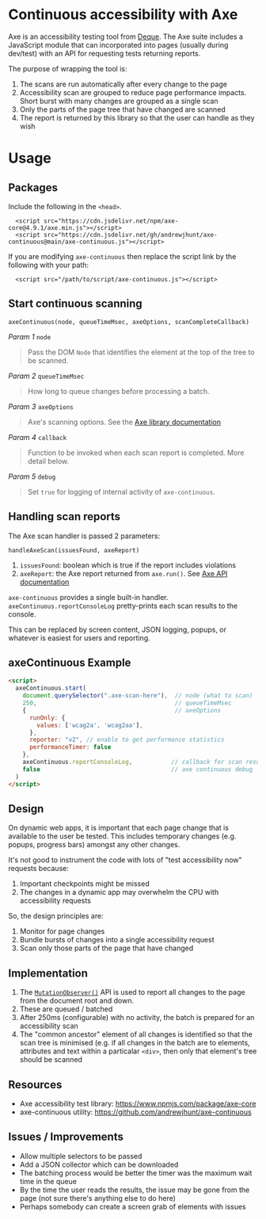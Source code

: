# Continuous accessibility with Axe

Axe is an accessibility testing tool from [Deque](https://www.deque.com/axe/devtools/). The Axe suite includes a JavaScript module that can incorporated into pages (usually during dev/test) with an API for requesting tests returning reports.

The purpose of wrapping the tool is:

1. The scans are run automatically after every change to the page
2. Accessibility scan are grouped to reduce page performance impacts. Short burst with many changes are grouped as a single scan
3. Only the parts of the page tree that have changed are scanned
4. The report is returned by this library so that the user can handle as they wish


# Usage


## Packages
Include the following in the `<head>`.  

```
  <script src="https://cdn.jsdelivr.net/npm/axe-core@4.9.1/axe.min.js"></script>
  <script src="https://cdn.jsdelivr.net/gh/andrewjhunt/axe-continuous@main/axe-continuous.js"></script>
```

If you are modifying `axe-continuous` then replace the script link by the following with your path:

```
  <script src="/path/to/script/axe-continuous.js"></script>
```


## Start continuous scanning

`axeContinuous(node, queueTimeMsec, axeOptions, scanCompleteCallback)`

*Param 1* `node`

> Pass the DOM `Node` that identifies the element at the top of the tree to be scanned.

*Param 2* `queueTimeMsec`

> How long to queue changes before processing a batch.

*Param 3* `axeOptions`

> Axe's scanning options. See the [Axe library documentation](https://github.com/dequelabs/axe-core/blob/develop/doc/API.md#options-parameter)

*Param 4* `callback`

> Function to be invoked when each scan report is completed. More detail below.

*Param 5* `debug`

> Set `true` for logging of internal activity of `axe-continuous`.

## Handling scan reports

The Axe scan handler is passed 2 parameters:

`handleAxeScan(issuesFound, axeReport)`

1. `issuesFound`: boolean which is true if the report includes violations
2. `axeReport`: the Axe report returned from `axe.run()`. See [Axe API documentation](https://github.com/dequelabs/axe-core/blob/develop/doc/API.md#results-object)

`axe-continuous` provides a single built-in handler. `axeContinuous.reportConsoleLog` pretty-prints each scan results to the console. 

This can be replaced by screen content, JSON logging, popups, or whatever is easiest for users and reporting.


## axeContinuous Example

```html
<script>
  axeContinuous.start(
    document.querySelector(".axe-scan-here"),  // node (what to scan)
    250,                                       // queueTimeMsec
    {                                          // axeOptions
      runOnly: {
        values: ['wcag2a', 'wcag2aa'],
      },
      reporter: "v2", // enable to get performance statistics
      performanceTimer: false
    },
    axeContinuous.reportConsoleLog,           // callback for scan results
    false                                     // axe continuous debug
  )
</script>
```


## Design 

On dynamic web apps, it is important that each page change that is available to the user be tested. This includes temporary changes (e.g. popups, progress bars) amongst any other changes.

It's not good to instrument the code with lots of "test accessibility now" requests because:

1. Important checkpoints might be missed
2. The changes in a dynamic app may overwhelm the CPU with accessibility requests

So, the design principles are:

1. Monitor for page changes
2. Bundle bursts of changes into a single accessibility request
3. Scan only those parts of the page that have changed

## Implementation

1. The [`MutationObserver()`](https://developer.mozilla.org/en-US/docs/Web/API/MutationObserver) API is used to report all changes to the page from the document root and down.
2. These are queued / batched
3. After 250ms (configurable) with no activity, the batch is prepared for an accessibility scan
4. The "common ancestor" element of all changes is identified so that the scan tree is minimised (e.g. if all changes in the batch are to elements, attributes and text within a particalar `<div>`, then only that element's tree should be scanned

## Resources

* Axe accessibility test library: https://www.npmjs.com/package/axe-core
* axe-continuous utility: https://github.com/andrewjhunt/axe-continuous


## Issues / Improvements

* Allow multiple selectors to be passed
* Add a JSON collector which can be downloaded
* The batching process would be better the timer was the maximum wait time in the queue
* By the time the user reads the results, the issue may be gone from the page (not sure there's anything else to do here)
* Perhaps somebody can create a screen grab of elements with issues
